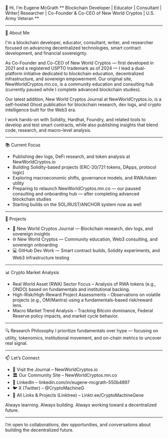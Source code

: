 👋 Hi, I'm Eugene McGrath
** Blockchain Developer | Educator | Consultant | Writer| Researcher | Co-Founder & Co-CEO of New World Cryptos | U.S. Army Veteran **

---------------------------------------------------------------------------------------------------------------------------------------------------------------

🧠 About Me

   I'm a blockchain developer, educator, consultant, writer, and researcher focused on advancing decentralized technologies, smart contract development, and financial sovereignty. 

  As Co-Founder and Co-CEO of New World Cryptos — first developed in 2021 and a registered USPTO trademark as of 2024 — I lead a dual-platform initiative dedicated to blockchain education, decentralized infrastructure, and sovereign empowerment. Our original site, NewWorldCryptos.mn.co, is a community education and consulting hub (currently paused while I complete advanced blockchain studies). 

  Our latest addition, New World Cryptos Journal at NewWorldCryptos.io, is a self-hosted Ghost publication for blockchain research, dev logs, and crypto intelligence built for the Web3 era. 

  I work hands-on with Solidity, Hardhat, Foundry, and related tools to develop and test smart contracts, while also publishing insights that blend code, research, and macro-level analysis.

---------------------------------------------------------------------------------------------------------------------------------------------------------------

📚 Current Focus
 - Publishing dev logs, DeFi research, and token analysis at NewWorldCryptos.io
 - Building Solidity-based projects (ERC-20/721 tokens, DApps, protocol logic)
 - Exploring macroeconomic shifts, governance models, and RWA/token utility
 - Preparing to relaunch NewWorldCryptos.mn.co — our paused consulting and onboarding hub — after completing advanced blockchain studies
 - Starting builds on the SOL/RUST/ANCHOR system now as well

---------------------------------------------------------------------------------------------------------------------------------------------------------------
   
🚀 Projects
 - 🧠 New World Cryptos Journal — Blockchain research, dev logs, and sovereign insights
 - 🌐 New World Cryptos — Community education, Web3 consulting, and sovereign onboarding
 - 💻 GitHub Dev Work — Smart contract builds, Solidity experiments, and Web3 infrastructure testing

---------------------------------------------------------------------------------------------------------------------------------------------------------------
   
📊 Crypto Market Analysis
 - Real World Asset (RWA) Sector Focus – Analysis of RWA tokens (e.g., ONDO) based on fundamentals and institutional backing.
 - High-Risk/High-Reward Project Assessments – Observations on volatile projects (e.g., OM/Mantra) using a fundamentals-based risk/reward lens.
 - Macro Market Trend Analysis – Tracking Bitcoin dominance, Federal Reserve policy impacts, and market cycle behavior.

---------------------------------------------------------------------------------------------------------------------------------------------------------------
   
🔍 Research Philosophy
I prioritize fundamentals over hype — focusing on utility, tokenomics, institutional movement, and on-chain metrics to uncover real signal.

---------------------------------------------------------------------------------------------------------------------------------------------------------------



📫 Let’s Connect

- 📰 Visit the Journal – NewWorldCryptos.io
- 🏛️ Our Community Site – NewWorldCryptos.mn.co
- 💼 LinkedIn – linkedin.com/in/eugene-mcgrath-550b4897
- 🐦 X (Twitter) – @CryptoMachineG
- 🔗 All Links & Projects (Linktree) – Linktr.ee/CryptoMachineGene

Always learning. Always building. Always working toward a decentralized future.

---------------------------------------------------------------------------------------------------------------------------------------------------------------

I’m open to collaborations, dev opportunities, and conversations about building the decentralized future.

